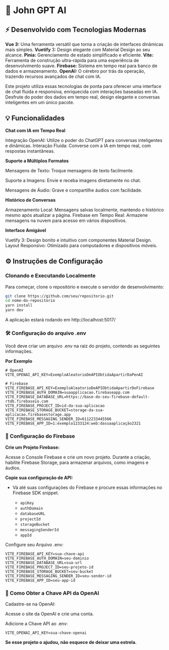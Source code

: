 # 🤖 John GPT AI


## ⚡ Desenvolvido com Tecnologias Modernas

**Vue 3:** Uma ferramenta versátil que torna a criação de interfaces dinâmicas mais simples.
**Vuetify** 3: Design elegante com Material Design ao seu alcance.
**Pinia:** Gerenciamento de estado simplificado e eficiente.
**Vite:** Ferramenta de construção ultra-rápida para uma experiência de desenvolvimento suave.
**Firebase:** Sistema em tempo real para banco de dados e armazenamento.
**OpenAI:** O cérebro por trás da operação, trazendo recursos avançados de chat com IA.

Este projeto utiliza essas tecnologias de ponta para oferecer uma interface de chat fluida e responsiva, enriquecida com interações baseadas em IA. Desfrute do poder dos dados em tempo real, design elegante e conversas inteligentes em um único pacote.

## 💡 Funcionalidades


**Chat com IA em Tempo Real**

Integração OpenAI: Utilize o poder do ChatGPT para conversas inteligentes e dinâmicas.
Interação Fluida: Converse com a IA em tempo real, com respostas instantâneas.



**Suporte a Múltiplos Formatos**

Mensagens de Texto: Troque mensagens de texto facilmente.

Suporte a Imagens: Envie e receba imagens diretamente no chat.

Mensagens de Áudio: Grave e compartilhe áudios com facilidade.



**Histórico de Conversas**

Armazenamento Local: Mensagens salvas localmente, mantendo o histórico mesmo após atualizar a página.
Firebase em Tempo Real: Armazene mensagens na nuvem para acesso em vários dispositivos.



**Interface Amigável**

Vuetify 3: Design bonito e intuitivo com componentes Material Design.
Layout Responsivo: Otimizado para computadores e dispositivos móveis.



## ⚙️ Instruções de Configuração

### Clonando e Executando Localmente

Para começar, clone o repositório e execute o servidor de desenvolvimento:
```bash
git clone https://github.com/seu/repositorio.git
cd nome-do-repositorio
yarn install
yarn dev
```

A aplicação estará rodando em http://localhost:5017/

### 🛠️ Configuração do arquivo .env

Você deve criar um arquivo .env na raiz do projeto, contendo as seguintes informações.

**Por Exemplo**

```env
# OpenAI
VITE_OPENAI_API_KEY=ExemploAleatorioDeAPIObtidaApartirDaPenAI

# Firebase
VITE_FIREBASE_API_KEY=ExemploAleatorioDeAPIObtidaApartirDoFirebase
VITE_FIREBASE_AUTH_DOMAIN=suaapplicacao.firebaseapp.com
VITE_FIREBASE_DATABASE_URL=https://base-do-seu-firebase-default-rtdb.firebaseio.com
VITE_FIREBASE_PROJECT_ID=id-da-sua-aplicacao
VITE_FIREBASE_STORAGE_BUCKET=storage-da-sua-aplicacao.firebasestorage.app
VITE_FIREBASE_MESSAGING_SENDER_ID=6112233445566
VITE_FIREBASE_APP_ID=1:exemplo1233124:web:dasuaaplicação2321
```


### 🔌 Configuração do Firebase


**Crie um Projeto Firebase:**

Acesse o Console Firebase e crie um novo projeto.
Durante a criação, habilite Firebase Storage, para armazenar arquivos, como imagens e áudios.

**Copie sua configuração de API:**
   - Vá até suas configurações do Firebase e procure essas informações no Firebase SDK snippet.

     - `apiKey`
     - `authDomain`
     - `databaseURL`
     - `projectId`
     - `storageBucket`
     - `messagingSenderId`
     - `appId`


Configure seu Arquivo .env:
```env
VITE_FIREBASE_API_KEY=sua-chave-api
VITE_FIREBASE_AUTH_DOMAIN=seu-dominio
VITE_FIREBASE_DATABASE_URL=sua-url
VITE_FIREBASE_PROJECT_ID=seu-projeto-id
VITE_FIREBASE_STORAGE_BUCKET=seu-bucket
VITE_FIREBASE_MESSAGING_SENDER_ID=seu-sender-id
VITE_FIREBASE_APP_ID=seu-app-id
```


### 🎯 Como Obter a Chave API da OpenAI


Cadastre-se na OpenAI:

Acesse o site da OpenAI e crie uma conta.



Adicione a Chave API ao .env:
```env
VITE_OPENAI_API_KEY=sua-chave-openai
```

**Se esse projeto o ajudou, não esquece de deixar uma estrela.**


